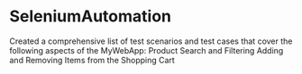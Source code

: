 # SeleniumAutomation
Created a comprehensive list of test scenarios and test cases that cover the following aspects of the MyWebApp:  Product Search and Filtering Adding and Removing Items from the Shopping Cart
